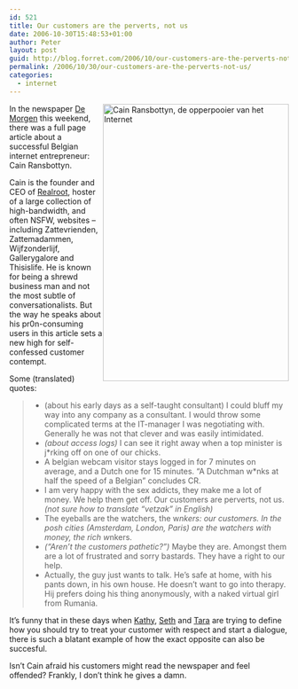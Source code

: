 ```yaml
---
id: 521
title: Our customers are the perverts, not us
date: 2006-10-30T15:48:53+01:00
author: Peter
layout: post
guid: http://blog.forret.com/2006/10/our-customers-are-the-perverts-not-us/
permalink: /2006/10/30/our-customers-are-the-perverts-not-us/
categories:
  - internet
---
```

[<img loading="lazy" src="http://static.flickr.com/111/283559229_f8082da9f9.jpg" style="float: right" width="335" height="500" alt="Cain Ransbottyn, de opperpooier van het Internet" />](http://www.flickr.com/photos/pforret/283559229/ "Photo Sharing")In the newspaper [De Morgen](http://www.demorgen.be) this weekend, there was a full page article about a successful Belgian internet entrepreneur: Cain Ransbottyn. 

Cain is the founder and CEO of [Realroot](http://www.realroot.be), hoster of a large collection of high-bandwidth, and often NSFW, websites &#8211; including Zattevrienden, Zattemadammen, Wijfzonderlijf, Gallerygalore and Thisislife. He is known for being a shrewd business man and not the most subtle of conversationalists. But the way he speaks about his pr0n-consuming users in this article sets a new high for self-confessed customer contempt.  
<!--more-->

  
Some (translated) quotes:

>   * (about his early days as a self-taught consultant) I could bluff my way into any company as a consultant. I would throw some complicated terms at the IT-manager I was negotiating with. Generally he was not that clever and was easily intimidated.
>   * _(about access logs)_ I can see it right away when a top minister is j*rking off on one of our chicks.
>   * A belgian webcam visitor stays logged in for 7 minutes on average, and a Dutch one for 15 minutes. &#8220;A Dutchman w*nks at half the speed of a Belgian&#8221; concludes CR.
>   * I am very happy with the sex addicts, they make me a lot of money. We help them get off. Our customers are perverts, not us. _(not sure how to translate &#8220;vetzak&#8221; in English)_
>   * The eyeballs are the watchers, the w*nkers: our customers. In the posh cities _(Amsterdam, London, Paris)_ are the watchers with money, the rich w*nkers.
>   * _(&#8220;Aren&#8217;t the customers pathetic?&#8221;)_ Maybe they are. Amongst them are a lot of frustrated and sorry bastards. They have a right to our help.
>   * Actually, the guy just wants to talk. He&#8217;s safe at home, with his pants down, in his own house. He doesn&#8217;t want to go into therapy. Hij prefers doing his thing anonymously, with a naked virtual girl from Rumania.

It&#8217;s funny that in these days when [Kathy](http://headrush.typepad.com/creating_passionate_users/), [Seth](http://sethgodin.typepad.com/) and [Tara](http://www.horsepigcow.com) are trying to define how you should try to treat your customer with respect and start a dialogue, there is such a blatant example of how the exact opposite can also be succesful. 

Isn&#8217;t Cain afraid his customers might read the newspaper and feel offended? Frankly, I don&#8217;t think he gives a damn.